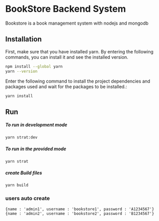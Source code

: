 # BookStore Backend System

Bookstore is a book management system with nodejs and mongodb

## Installation
First, make sure that you have installed yarn. By entering the following commands, you can install it and see the installed version.

```bash
npm install --global yarn
yarn --version
```

Enter the following command to install the project dependencies and packages used and wait for the packages to be installed.:

```bash
yarn install
```

## Run

##### To run in development mode
```bash
yarn strat:dev
```
##### To run in the provided mode
```bash
yarn strat
```
##### create Build files
```bash
yarn build
```
### users auto create
```
{name : 'admin1', username : 'bookstore1', password : 'A1234567'}
{name : 'admin2', username : 'bookstore2', password : 'B1234567'}
```
